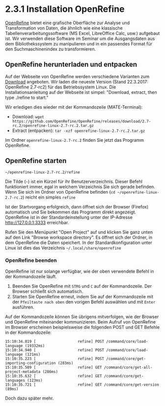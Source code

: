 # 2.3.1 Installation OpenRefine

[OpenRefine](http://www.openrefine.org) bietet eine grafische Oberfläche zur Analyse und Transformation von Daten, die ähnlich wie eine klassische Tabellenverarbeitungssoftware (MS Excel, LibreOffice Calc, usw.) aufgebaut ist. Wir verwenden diese Software im Seminar um die Ausgangsdaten aus dem Bibliothekssystem zu manipulieren und in ein passendes Format für den Suchmaschinenindex zu transformieren.

## OpenRefine herunterladen und entpacken

Auf der Webseite von OpenRefine werden verschiedene Varianten zum [Download](http://openrefine.org/download.html) angeboten. Wir laden die neueste Version (Stand 22.3.2017: OpenRefine 2.7-rc2) für das Betriebssystem Linux. Die Installationsanleitung auf der Webseite ist simpel: "Download, extract, then type ./refine to start."

Wir erledigen dies wieder mit der Kommandozeile (MATE-Terminal):
* Download: ```wget https://github.com/OpenRefine/OpenRefine/releases/download/2.7-rc.2/openrefine-linux-2.7-rc.2.tar.gz```
* Extract (entpacken): ```tar -xzf openrefine-linux-2.7-rc.2.tar.gz```

Im Ordner ```openrefine-linux-2.7-rc.2``` finden Sie jetzt das Programm OpenRefine.

## OpenRefine starten

```
~/openrefine-linux-2.7-rc.2/refine
```

Die Tilde (```~```) ist ein Kürzel für ihr Benutzerverzeichnis. Dieser Befehl funktioniert immer, egal in welchem Verzeichnis Sie sich gerade befinden. Wenn Sie sich im Ordner von OpenRefine befinden (```cd ~/openrefine-linux-2.7-rc.2```) reicht ein simples ```refine```

Ist der Startvorgang erfolgreich, dann öffnet sich der Browser (Firefox) automatisch und Sie bekommen das Programm direkt angezeigt. OpenRefine ist in der Standardeinstellung unter der IP-Adresse http://127.0.0.1:3333 erreichbar.

Rufen Sie den Menüpunkt "Open Project" auf und klicken Sie ganz unten auf den Link "Browse workspace directory". Es öffnet sich der Ordner, in dem OpenRefine die Daten speichert. In der Standardkonfiguration unter Linux ist dies das Verzeichnis ```~/.local/share/openrefine```

### OpenRefine beenden

OpenRefine ist nur solange verfügbar, wie der oben verwendete Befehl in der Kommandozeile läuft.

1. Beenden Sie OpenRefine mit ```STRG``` und ```C``` auf der Kommandozeile. Der Browser schließt sich automatisch.
2. Starten Sie OpenRefine erneut, indem Sie auf der Kommandozeile mit der ```Pfeiltaste nach oben``` den vorigen Befehl auswählen und mit ```Enter``` ausführen.

Auf der Kommandozeile können Sie übrigens mitverfolgen, wie der Browser und OpenRefine miteinander kommunizieren. Beim Aufruf von OpenRefine im Browser erscheinen beispielsweise die folgenden POST und GET Befehle in der Kommandozeile:

```
15:10:34.819 [                   refine] POST /command/core/load-language (19332ms)
15:10:34.940 [                   refine] POST /command/core/load-language (121ms)
15:10:35.223 [                   refine] POST /command/core/get-importing-configuration (283ms)
15:10:35.509 [                   refine] GET /command/core/get-all-project-metadata (286ms)
15:10:35.632 [                   refine] GET /command/core/get-languages (123ms)
15:10:35.721 [                   refine] GET /command/core/get-version (89ms)
```

Doch dazu später mehr.
